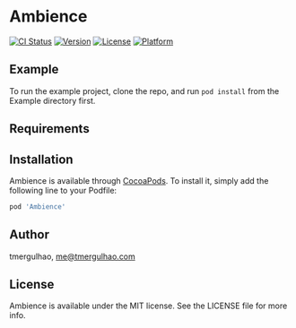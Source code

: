 # Ambience

[![CI Status](http://img.shields.io/travis/tmergulhao/Ambience.svg?style=flat)](https://travis-ci.org/tmergulhao/Ambience)
[![Version](https://img.shields.io/cocoapods/v/Ambience.svg?style=flat)](http://cocoapods.org/pods/Ambience)
[![License](https://img.shields.io/cocoapods/l/Ambience.svg?style=flat)](http://cocoapods.org/pods/Ambience)
[![Platform](https://img.shields.io/cocoapods/p/Ambience.svg?style=flat)](http://cocoapods.org/pods/Ambience)

## Example

To run the example project, clone the repo, and run `pod install` from the Example directory first.

## Requirements

## Installation

Ambience is available through [CocoaPods](http://cocoapods.org). To install
it, simply add the following line to your Podfile:

```ruby
pod 'Ambience'
```

## Author

tmergulhao, me@tmergulhao.com

## License

Ambience is available under the MIT license. See the LICENSE file for more info.
